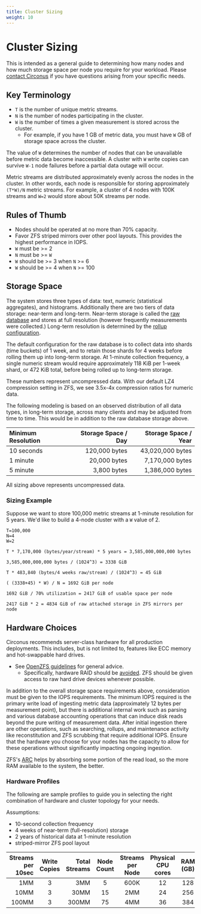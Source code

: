 ```yaml
---
title: Cluster Sizing
weight: 10
---
```


# Cluster Sizing

This is intended as a general guide to determining how many nodes and how much
storage space per node you require for your workload. Please [contact
Circonus](/irondb/irondb/contact/) if you have questions arising from your specific needs.

## Key Terminology

* `T` is the number of unique metric streams.
* `N` is the number of nodes participating in the cluster.
* `W` is the number of times a given measurement is stored across the cluster.
  * For example, if you have 1 GB of metric data, you must have `W` GB of
    storage space across the cluster.

The value of `W` determines the number of nodes that can be unavailable before
metric data become inaccessible. A cluster with `W` write copies can survive
`W-1` node failures before a partial data outage will occur.

Metric streams are distributed approximately evenly across the nodes in the
cluster. In other words, each node is responsible for storing approximately
`(T*W)/N` metric streams. For example, a cluster of 4 nodes with 100K streams
and `W=2` would store about 50K streams per node.

## Rules of Thumb

* Nodes should be operated at no more than 70% capacity.
* Favor ZFS striped mirrors over other pool layouts. This provides the highest
  performance in IOPS.
* `W` must be >= 2
* `N` must be >= `W`
* `W` should be >= 3 when `N` >= 6
* `W` should be >= 4 when `N` >= 100

## Storage Space

The system stores three types of data: text, numeric (statistical aggregates),
and histograms. Additionally there are two tiers of data storage: near-term and
long-term. Near-term storage is called the [raw
database](/irondb/irondb/getting-started/configuration/#rawdatabase) and stores at full resolution (however
frequently measurements were collected.) Long-term resolution is determined by
the [rollup configuration](/irondb/irondb/getting-started/configuration/#rollups).

The default configuration for the raw database is to collect data into shards
(time buckets) of 1 week, and to retain those shards for 4 weeks before rolling
them up into long-term storage. At 1-minute collection frequency, a single
numeric stream would require approximately 118 KiB per 1-week shard, or 472 KiB
total, before being rolled up to long-term storage.

These numbers represent uncompressed data. With our default LZ4 compression
setting in ZFS, we see 3.5x-4x compression ratios for numeric data.

The following modeling is based on an observed distribution of all data types,
in long-term storage, across many clients and may be adjusted from time to
time. This would be in addition to the raw database storage above.

| Minimum Resolution | Storage Space / Day | Storage Space / Year |
|:-------------------|--------------------:|---------------------:|
| 10 seconds | 120,000 bytes | 43,020,000 bytes |
| 1 minute   |  20,000 bytes |  7,170,000 bytes |
| 5 minute   |   3,800 bytes |  1,386,000 bytes |

All sizing above represents uncompressed data.

### Sizing Example

Suppose we want to store 100,000 metric streams at 1-minute resolution for 5
years.  We'd like to build a 4-node cluster with a `W` value of 2.

```
T=100,000
N=4
W=2

T * 7,170,000 (bytes/year/stream) * 5 years = 3,585,000,000,000 bytes

3,585,000,000,000 bytes / (1024^3) = 3338 GiB

T * 483,840 (bytes/4 weeks raw/stream) / (1024^3) = 45 GiB

( (3338+45) * W) / N = 1692 GiB per node

1692 GiB / 70% utilization = 2417 GiB of usable space per node

2417 GiB * 2 = 4834 GiB of raw attached storage in ZFS mirrors per node
```

## Hardware Choices

Circonus recommends server-class hardware for all production deployments. This
includes, but is not limited to, features like ECC memory and hot-swappable
hard drives.

 * See [OpenZFS guidelines](http://open-zfs.org/wiki/Hardware) for general
   advice.
   * Specifically, hardware RAID should be
     [avoided](http://open-zfs.org/wiki/Hardware#Hardware_RAID_controllers). ZFS
     should be given access to raw hard drive devices whenever possible.

In addition to the overall storage space requirements above, consideration must
be given to the IOPS requirements. The minimum IOPS required is the primary
write load of ingesting metric data (approximately 12 bytes per measurement
point), but there is additional internal work such as parsing and various
database accounting operations that can induce disk reads beyond the pure
writing of measurement data. After initial ingestion there are other
operations, such as searching, rollups, and maintenance activity like
reconstitution and ZFS scrubbing that require additional IOPS.  Ensure that the
hardware you choose for your nodes has the capacity to allow for these
operations without significantly impacting ongoing ingestion.

ZFS's
[ARC](http://open-zfs.org/wiki/Performance_tuning#Adaptive_Replacement_Cache)
helps by absorbing some portion of the read load, so the more RAM available to
the system, the better.

### Hardware Profiles

The following are sample profiles to guide you in selecting the right
combination of hardware and cluster topology for your needs.

Assumptions:
 * 10-second collection frequency
 * 4 weeks of near-term (full-resolution) storage
 * 2 years of historical data at 1-minute resolution
 * striped-mirror ZFS pool layout

|Streams per 10sec|Write Copies|Total Streams|Node Count|Streams per Node|Physical CPU cores|RAM (GB)|7200rpm spindles|
|----------------:|:----------:|------------:|:--------:|:--------------:|:----------------:|:------:|---------------:|
|   1MM | 3 |   3MM |  5 | 600K | 12 | 128 |  6x 2T |
|  10MM | 3 |  30MM | 15 |  2MM | 24 | 256 | 24x 4T |
| 100MM | 3 | 300MM | 75 |  4MM | 36 | 384 | 45x 4T |
